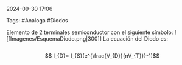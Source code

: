 2024-09-30 17:06

Tags: #Analoga #Diodos

Elemento de 2 terminales semiconductor con el siguiente símbolo:
![[Imagenes/EsquemaDiodo.png|300]]
La ecuación del Diodo es:
```
```
$$ I_{D}= I_{S}(e^{\frac{V_{D}}{nV_{T}}}-1)$$
